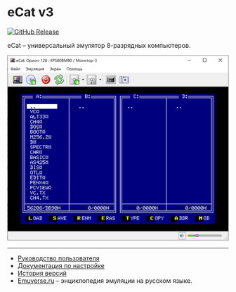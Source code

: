 # eCat v3

[![GitHub Release](https://img.shields.io/github/release/ptr314/ecat3.svg?style=flat)]() 

eCat &ndash; универсальный эмулятор 8-разрядных компьютеров.

<p align="center">
<img src="screenshots/main_window.png" width="600">
</p>

<hr>

* [Руководство пользователя](MANUAL.md)
* [Документация по настройке](CONFIG.md)
* [История версий](HISTORY.md)
* [Emuverse.ru](https://emuverse.ru) &ndash; энциклопедия эмуляции на русском языке.




